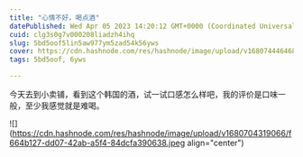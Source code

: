 ```yaml
---
title: "心情不好，喝点酒"
datePublished: Wed Apr 05 2023 14:20:12 GMT+0000 (Coordinated Universal Time)
cuid: clg3s0g7v000208liadzh4ihq
slug: 5bd5oof5lin5aw977ym5zad54k56yws
cover: https://cdn.hashnode.com/res/hashnode/image/upload/v1680744464681/c2f1776c-7b42-4d3b-921b-45a04b18c306.png
tags: 5bd5oof, 6yws

---
```


今天去到小卖铺，看到这个韩国的酒，试一试口感怎么样吧，我的评价是口味一般，至少我感觉就是难喝。

![](https://cdn.hashnode.com/res/hashnode/image/upload/v1680704319066/f664b127-dd07-42ab-a5f4-84dcfa390638.jpeg align="center")